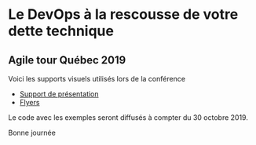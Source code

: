 # Le DevOps à la rescousse de votre dette technique

## Agile tour Québec 2019

Voici les supports visuels utilisés lors de la conférence 
- [Support de présentation](./ATQC-2019-DevOpsEtDetteTechnique-v2.pdf)
- [Flyers](./flyers.pdf)

Le code avec les exemples seront diffusés à compter du 30 octobre 2019.

Bonne journée

